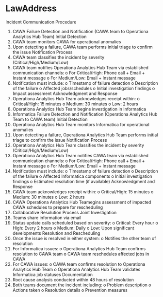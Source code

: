 # LawAddress


Incident Communication Procedure
1. CAWA Failure Detection and Notification (CAWA team to Operationa Analytics Hub Team)
Initial Detection
1.	CAWA team monitors CAWA for operational anomalies
2.	Upon detecting a failure, CAWA team performs initial triage to confirm the issue
Notification Process
1.	CAWA team classifies the incident by severity (Critical/High/Medium/Low)
2.	CAWA team notifies Operationa Analytics Hub Team via established communication channels: 
o	For Critical/High: Phone call + Email + Instant message
o	For Medium/Low: Email + Instant message
3.	Notification must include: 
o	Timestamp of failure detection
o	Description of the failure
o	Affected jobs/schedules
o	Initial investigation findings
o	Impact assessment
Acknowledgment and Response
1.	Operationa Analytics Hub Team acknowledges receipt within: 
o	Critical/High: 15 minutes
o	Medium: 30 minutes
o	Low: 2 hours
2.	Operationa Analytics Hub Team begins investigation in Informatica
2. Informatica Failure Detection and Notification (Operationa Analytics Hub Team to CAWA team)
Initial Detection
1.	Operationa Analytics Hub Team monitors Informatica for operational anomalies
2.	Upon detecting a failure, Operationa Analytics Hub Team performs initial triage to confirm the issue
Notification Process
1.	Operationa Analytics Hub Team classifies the incident by severity (Critical/High/Medium/Low)
2.	Operationa Analytics Hub Team notifies CAWA team via established communication channels: 
o	For Critical/High: Phone call + Email + Instant message
o	For Medium/Low: Email + Instant message
3.	Notification must include: 
o	Timestamp of failure detection
o	Description of the failure
o	Affected Informatica components
o	Initial investigation findings
o	Estimated resolution time (if available)
Acknowledgment and Response
1.	CAWA team acknowledges receipt within: 
o	Critical/High: 15 minutes
o	Medium: 30 minutes
o	Low: 2 hours
2.	CAWA Operationa Analytics Hub Teamegins assessment of impacted CAWA schedules to prepare for rescheduling
3. Collaborative Resolution Process
Joint Investigation
1.	Teams share information via email
2.	Status update calls scheduled based on severity: 
o	Critical: Every hour
o	High: Every 2 hours
o	Medium: Daily
o	Low: Upon significant developments
Resolution and Rescheduling
1.	Once the issue is resolved in either system: 
o	Notifies the other team of resolution
2.	For Informatica issues: 
o	Operationa Analytics Hub Team confirms resolution to CAWA team
o	CAWA team reschedules affected jobs in CAWA
3.	For CAWA issues: 
o	CAWA team confirms resolution to Operationa Analytics Hub Team
o	Operationa Analytics Hub Team validates Informatica job statuses
Documentation
1.	Root cause analysis conducted within 48 hours of resolution
2.	Both teams document the incident including: 
o	Problem description
o	Actions taken
o	Resolution details
o	Prevention measures
